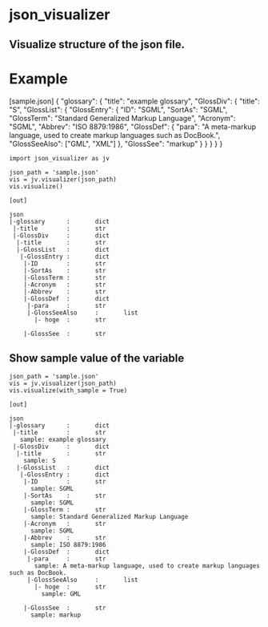# json_visualizer

## Visualize structure of the json file.

# Example

[sample.json]
{
    "glossary": {
        "title": "example glossary",
		"GlossDiv": {
            "title": "S",
			"GlossList": {
                "GlossEntry": {
                    "ID": "SGML",
					"SortAs": "SGML",
					"GlossTerm": "Standard Generalized Markup Language",
					"Acronym": "SGML",
					"Abbrev": "ISO 8879:1986",
					"GlossDef": {
                        "para": "A meta-markup language, used to create markup languages such as DocBook.",
						"GlossSeeAlso": ["GML", "XML"]
                    },
					"GlossSee": "markup"
                }
            }
        }
    }
}

```
import json_visualizer as jv

json_path = 'sample.json'
vis = jv.visualizer(json_path)
vis.visualize()

[out]

json
|-glossary      :       dict
 |-title        :       str
 |-GlossDiv     :       dict
  |-title       :       str
  |-GlossList   :       dict
   |-GlossEntry :       dict
    |-ID        :       str
    |-SortAs    :       str
    |-GlossTerm :       str
    |-Acronym   :       str
    |-Abbrev    :       str
    |-GlossDef  :       dict
     |-para     :       str
     |-GlossSeeAlso     :       list
       |- hoge  :       str

    |-GlossSee  :       str

```

## Show sample value of the variable
```
json_path = 'sample.json'
vis = jv.visualizer(json_path)
vis.visualize(with_sample = True)

[out]

json
|-glossary      :       dict
 |-title        :       str
   sample: example glossary
 |-GlossDiv     :       dict
  |-title       :       str
    sample: S
  |-GlossList   :       dict
   |-GlossEntry :       dict
    |-ID        :       str
      sample: SGML
    |-SortAs    :       str
      sample: SGML
    |-GlossTerm :       str
      sample: Standard Generalized Markup Language
    |-Acronym   :       str
      sample: SGML
    |-Abbrev    :       str
      sample: ISO 8879:1986
    |-GlossDef  :       dict
     |-para     :       str
       sample: A meta-markup language, used to create markup languages such as DocBook.
     |-GlossSeeAlso     :       list
       |- hoge  :       str
         sample: GML

    |-GlossSee  :       str
      sample: markup

```
```
